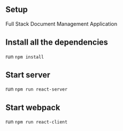 Setup
-----

Full Stack Document Management Application

Install all the dependencies
-----
run ```npm install```

Start server
------------
run ```npm run react-server```

Start webpack
------------
run ```npm run react-client```



